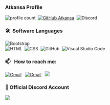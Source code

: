 ### Atkansa Profile
![profile count](https://komarev.com/ghpvc/?username=acarfx&color=red)&nbsp;
[![GitHub Atkansa](https://img.shields.io/github/followers/atkansa?style=for-the-badge)](https://github.com/atkansa)&nbsp;
![Discord](https://img.shields.io/discord/773569062331613194?style=for-the-badge)
### 🛠 &nbsp;Software Languages

![Bootstrap](https://img.shields.io/badge/-Bootstrap-05122A?style=flat&logo=bootstrap&logoColor=563D7C)\
![HTML](https://img.shields.io/badge/-HTML-05122A?style=flat&logo=HTML5)&nbsp;
![CSS](https://img.shields.io/badge/-CSS-05122A?style=flat&logo=CSS3&logoColor=1572B6)&nbsp;
![GitHub](https://img.shields.io/badge/-GitHub-05122A?style=flat&logo=github)&nbsp;
![Visual Studio Code](https://img.shields.io/badge/-Visual%20Studio%20Code-05122A?style=flat&logo=visual-studio-code&logoColor=007ACC)&nbsp;

### 📫 &nbsp; How to reach me:
<a href="mailto:sametatkan@icloud.com"><img alt="Gmail" src="https://img.shields.io/badge/iCloud-D14836?style=flat&logo=icloud&logoColor=white" /></a> &nbsp;
<a href="https://discord.com/users/342408571084079104"><img alt="Gmail" src="https://img.shields.io/badge/Discord-2f3236?style=flat&logo=discord&logoColor=blue" /></a> &nbsp;
<a href="https://instagram.com/sametatkan"><img src="https://img.shields.io/badge/@acarfx-E4405F?style=flat&logo=Instagram&logoColor=white"/></a> &nbsp;

### 🌟 Official Discord Account
<a href="https://discord.com/users/342408571084079104" title="Discord Profile"><img src="https://lanyard-profile-readme.vercel.app/api/342408571084079104/"></a>

